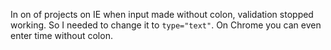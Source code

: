 In on of projects on IE when input made without colon, validation stopped working. So I needed to change it to `type="text"`. On Chrome you can even enter time without colon.
